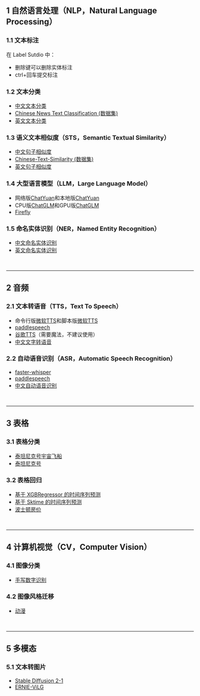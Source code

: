 ## 1 自然语言处理（NLP，Natural Language Processing）
### 1.1 文本标注
在 Label Sutdio 中：
- 删除键可以删除实体标注   
- ctrl+回车提交标注

### 1.2 文本分类
- [中文文本分类](https://www.kaggle.com/code/tiansztianszs/chinese-text-classification)
- [Chinese News Text Classification (数据集)](https://www.kaggle.com/datasets/noxmoon/chinese-official-daily-news-since-2016)
- [英文文本分类](https://www.kaggle.com/code/tiansztianszs/english-text-classification)

### 1.3 语义文本相似度（STS，Semantic Textual Similarity）
- [中文句子相似度](https://www.kaggle.com/code/tiansztianszs/chinese-sentence-similarity)
- [Chinese-Text-Similarity (数据集)](https://github.com/tiansztiansz/Chinese-Text-Similarity)
- [英文句子相似度](https://www.kaggle.com/code/tiansztianszs/english-sentence-similarity)

### 1.4 大型语言模型（LLM，Large Language Model）
- 网络版[ChatYuan](https://www.kaggle.com/code/tiansztianszs/chatyuan)和本地版[ChatYuan](https://github.com/tiansztiansz/voice-assistant/blob/main/chatyuan.py)
- CPU版[ChatGLM](https://www.kaggle.com/code/tiansztianszs/chatglm-6b-on-cpu)和GPU版[ChatGLM](https://www.kaggle.com/code/tiansztianszs/chatglm-on-gpu)
- [Firefly](https://www.kaggle.com/code/tiansztianszs/firefly)

### 1.5 命名实体识别（NER，Named Entity Recognition）
- [中文命名实体识别](https://www.kaggle.com/code/tiansztianszs/chinese-ner)
- [英文命名实体识别](https://www.kaggle.com/code/tiansztianszs/english-ner)
<br>

***

## 2 音频
### 2.1 文本转语音（TTS，Text To Speech）
- 命令行版[微软TTS](https://www.kaggle.com/code/tiansztianszs/azure-chinese-tts)和脚本版[微软TTS](https://github.com/tiansztiansz/voice-assistant/blob/main/tts.py)
- [paddlespeech](https://www.kaggle.com/code/tiansztianszs/paddlespeech)
- [谷歌TTS](https://www.kaggle.com/code/tiansztianszs/google-tts)（需要魔法，不建议使用）
- [中文文字转语音](https://www.kaggle.com/code/tiansztianszs/chinese-text-to-speech)

### 2.2 自动语音识别（ASR，Automatic Speech Recognition）
- [faster-whisper](https://github.com/guillaumekln/faster-whisper)
- [paddlespeech](https://www.kaggle.com/code/tiansztianszs/paddlespeech)
- [中文自动语音识别](https://www.kaggle.com/code/tiansztianszs/chinese-automatic-speech-recognition)

<br>

***
## 3 表格
### 3.1 表格分类
- [泰坦尼克号宇宙飞船](https://www.kaggle.com/code/tiansztianszs/spaceship-titanic-learning)
- [泰坦尼克号](https://www.kaggle.com/code/tiansztianszs/my-titanic)
### 3.2 表格回归
- [基于 XGBRegressor 的时间序列预测](https://www.kaggle.com/code/tiansztianszs/predict-future-sales)
- [基于 Sktime 的时间序列预测](https://www.kaggle.com/code/tiansztianszs/store-sales)
- [波士顿房价](https://www.kaggle.com/code/tiansztianszs/house-price)

<br>

***
## 4 计算机视觉（CV，Computer Vision）
### 4.1 图像分类
- [手写数字识别](https://www.kaggle.com/code/tiansztianszs/digit-recognizer)
### 4.2 图像风格迁移
- [动漫](https://huggingface.co/spaces/akhaliq/AnimeGANv2)
<br>

***

## 5 多模态
### 5.1 文本转图片
- [Stable Diffusion 2-1](https://huggingface.co/spaces/stabilityai/stable-diffusion)
- [ERNIE-ViLG](https://huggingface.co/spaces/PaddlePaddle/ERNIE-ViLG)
